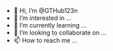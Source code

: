 - 👋 Hi, I’m @GTHub123n
- 👀 I’m interested in ...
- 🌱 I’m currently learning ...
- 💞️ I’m looking to collaborate on ...
- 📫 How to reach me ...

<!---
GTHub123n/GTHub123n is a ✨ special ✨ repository because its `README.md` (this file) appears on your GitHub profile.
You can click the Preview link to take a look at your changes.
--->
